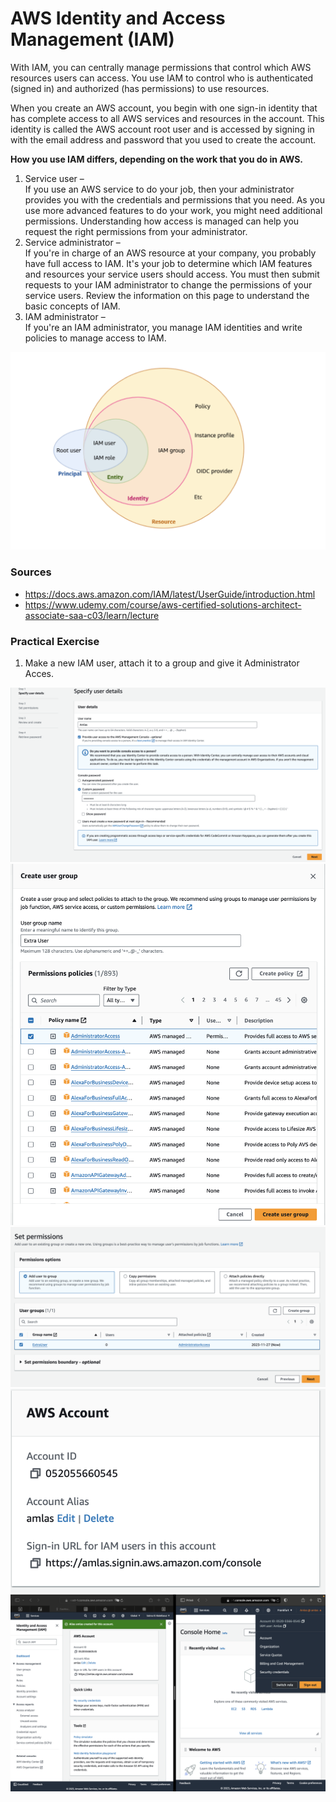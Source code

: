 # AWS Identity and Access Management (IAM)
With IAM, you can centrally manage permissions that control which AWS resources users can access. You use IAM to control who is authenticated (signed in) and authorized (has permissions) to use resources.    
    
When you create an AWS account, you begin with one sign-in identity that has complete access to all AWS services and resources in the account. This identity is called the AWS account root user and is accessed by signing in with the email address and password that you used to create the account.

__How you use IAM differs, depending on the work that you do in AWS.__ 

1. Service user –   
If you use an AWS service to do your job, then your administrator provides you with the credentials and permissions that you need. As you use more advanced features to do your work, you might need additional permissions. Understanding how access is managed can help you request the right permissions from your administrator.
2. Service administrator –   
If you're in charge of an AWS resource at your company, you probably have full access to IAM. It's your job to determine which IAM features and resources your service users should access. You must then submit requests to your IAM administrator to change the permissions of your service users. Review the information on this page to understand the basic concepts of IAM.
3. IAM administrator –   
If you're an IAM administrator, you manage IAM identities and write policies to manage access to IAM.

![IAM](../00_includes/06_AWS_III/1.IAMInfo.png)    

### Sources
* https://docs.aws.amazon.com/IAM/latest/UserGuide/introduction.html
* https://www.udemy.com/course/aws-certified-solutions-architect-associate-saa-c03/learn/lecture

### Practical Exercise 

1. Make a new IAM user, attach it to a group and give it Administrator Acces.

![IAM](../00_includes/06_AWS_III/2.IAMUsersettings.png) 
![IAM](../00_includes/06_AWS_III/3.GroupPolicySettings.png) 
![IAM](../00_includes/06_AWS_III/4.AttachIAMtoGroup.png) 
![IAM](../00_includes/06_AWS_III/5.ChangeAlias.png) 
![IAM](../00_includes/06_AWS_III/6.LoggedIn.png) 

